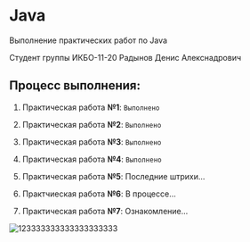# Java
Выполнение практических работ по Java

Студент группы ИКБО-11-20 Радынов Денис Алекснадрович

**Процесс выполнения:**
---
1. Практическая работа **№1**: `Выполнено`

2. Практическая работа **№2**: `Выполнено`

3. Практическая работа **№3**: `Выполнено`

4. Практическая работа **№4**: `Выполнено`

5. Практическая работа **№5**: Последние штрихи...

6. Практчиеская работа **№6**: В процессе...

7. Практическая работа **№7**: Ознакомление...

![123333333333333333333](https://user-images.githubusercontent.com/56730272/140059093-2bf39dac-f658-4759-88c9-004c19e8dfa6.jpg)
